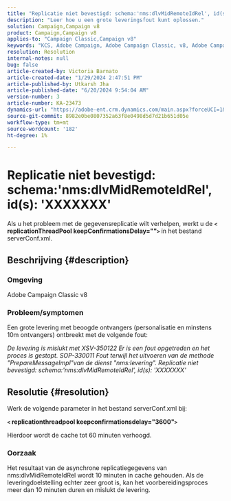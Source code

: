 ```yaml
---
title: "Replicatie niet bevestigd: schema:'nms:dlvMidRemoteIdRel', id(s): 'XXXXXXX'"
description: "Leer hoe u een grote leveringsfout kunt oplossen."
solution: Campaign,Campaign v8
product: Campaign,Campaign v8
applies-to: "Campaign Classic,Campaign v8"
keywords: "KCS, Adobe Campaign, Adobe Campaign Classic, v8, Adobe Campaign Classic v8, levering mislukt met 'Replicatie niet bevestigd: schema:nms:dlvMidRemoteIdRel, id(s): xxxxxx'"
resolution: Resolution
internal-notes: null
bug: false
article-created-by: Victoria Barnato
article-created-date: "1/29/2024 2:47:51 PM"
article-published-by: Utkarsh Jha
article-published-date: "6/20/2024 9:54:04 AM"
version-number: 3
article-number: KA-23473
dynamics-url: "https://adobe-ent.crm.dynamics.com/main.aspx?forceUCI=1&pagetype=entityrecord&etn=knowledgearticle&id=4d4c725f-b5be-ee11-9079-6045bd0065b6"
source-git-commit: 8982e0be0807352a63f8e0498d5d7d21b651d05e
workflow-type: tm+mt
source-wordcount: '182'
ht-degree: 1%

---
```


# Replicatie niet bevestigd: schema:&#39;nms:dlvMidRemoteIdRel&#39;, id(s): &#39;XXXXXXX&#39;


Als u het probleem met de gegevensreplicatie wilt verhelpen, werkt u de <b>`<` replicationThreadPool keepConfirmationsDelay=&quot;&quot;`>` </b> in het bestand serverConf.xml.

## Beschrijving {#description}


### Omgeving

Adobe Campaign Classic v8

### Probleem/symptomen

Een grote levering met beoogde ontvangers (personalisatie en minstens 10m ontvangers) ontbreekt met de volgende fout:

*De levering is mislukt met XSV-350122 Er is een fout opgetreden en het proces is gestopt. SOP-330011 Fout terwijl het uitvoeren van de methode &quot;PrepareMessageImpl&quot;van de dienst &quot;nms:levering&quot;. Replicatie niet bevestigd: schema:&#39;nms:dlvMidRemoteIdRel&#39;, id(s): &#39;XXXXXXX&#39;*


## Resolutie {#resolution}


Werk de volgende parameter in het bestand serverConf.xml bij:

<b>`<` replicationthreadpool keepconfirmationsdelay=&quot;3600&quot;`>` </b>

Hierdoor wordt de cache tot 60 minuten verhoogd.

### Oorzaak

Het resultaat van de asynchrone replicatiegegevens van nms:dlvMidRemoteIdRel wordt 10 minuten in cache gehouden. Als de leveringdoelstelling echter zeer groot is, kan het voorbereidingsproces meer dan 10 minuten duren en mislukt de levering.
